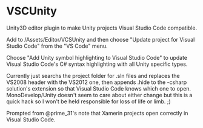 # VSCUnity
Unity3D editor plugin to make Unity projects Visual Studio Code compatible.

Add to /Assets/Editor/VCSUnity and then choose "Update project for Visual Studio Code" from the "VS Code" menu.

Choose "Add Unity symbol highlighting to Visual Studio Code" to update Visual Studio Code's C# syntax highlighting with all Unity specific types.

Currently just searchs the project folder for .sln files and replaces the VS2008 header with the VS2012 one, then appends .hide to the -csharp solution's extension so that Visual Studio Code knows which one to open. MonoDevelop/Unity doesn't seem to care about either change but this is a quick hack so I won't be held responsible for loss of life or limb. ;)  

Prompted from @prime_31's note that Xamerin projects open correctly in Visual Studio Code.
